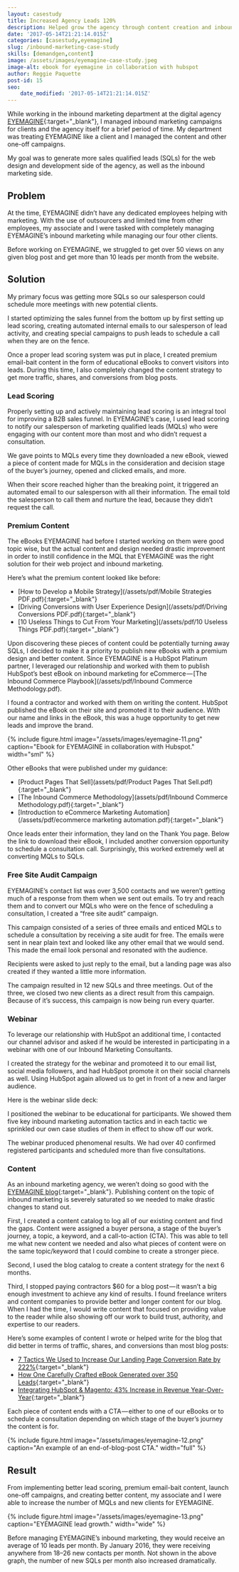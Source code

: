 ```yaml
---
layout: casestudy
title: Increased Agency Leads 120%
description: Helped grow the agency through content creation and inbounc marketing. 
date: '2017-05-14T21:21:14.015Z'
categories: [casestudy,eyemagine]
slug: /inbound-marketing-case-study
skills: [demandgen,content]
image: /assets/images/eyemagine-case-study.jpeg
image-alt: ebook for eyemagine in collaboration with hubspot
author: Reggie Paquette
post-id: 15
seo:
    date_modified: '2017-05-14T21:21:14.015Z'
---
```


While working in the inbound marketing department at the digital agency [EYEMAGINE](http://www.eyemaginetech.com){:target="_blank"}, I managed inbound marketing campaigns for clients and the agency itself for a brief period of time. My department was treating EYEMAGINE like a client and I managed the content and other one-off campaigns.

My goal was to generate more sales qualified leads (SQLs) for the web design and development side of the agency, as well as the inbound marketing side.

## Problem

At the time, EYEMAGINE didn’t have any dedicated employees helping with marketing. With the use of outsourcers and limited time from other employees, my associate and I were tasked with completely managing EYEMAGINE’s inbound marketing while managing our four other clients.

Before working on EYEMAGINE, we struggled to get over 50 views on any given blog post and get more than 10 leads per month from the website.

## Solution

My primary focus was getting more SQLs so our salesperson could schedule more meetings with new potential clients.

I started optimizing the sales funnel from the bottom up by first setting up lead scoring, creating automated internal emails to our salesperson of lead activity, and creating special campaigns to push leads to schedule a call when they are on the fence.

Once a proper lead scoring system was put in place, I created premium email-bait content in the form of educational eBooks to convert visitors into leads. During this time, I also completely changed the content strategy to get more traffic, shares, and conversions from blog posts.

### Lead Scoring

Properly setting up and actively maintaining lead scoring is an integral tool for improving a B2B sales funnel. In EYEMAGINE’s case, I used lead scoring to notify our salesperson of marketing qualified leads (MQLs) who were engaging with our content more than most and who didn’t request a consultation.

We gave points to MQLs every time they downloaded a new eBook, viewed a piece of content made for MQLs in the consideration and decision stage of the buyer’s journey, opened and clicked emails, and more.

When their score reached higher than the breaking point, it triggered an automated email to our salesperson with all their information. The email told the salesperson to call them and nurture the lead, because they didn’t request the call.

### Premium Content

The eBooks EYEMAGINE had before I started working on them were good topic wise, but the actual content and design needed drastic improvement in order to instill confidence in the MQL that EYEMAGINE was the right solution for their web project and inbound marketing.

Here’s what the premium content looked like before:

*   [How to Develop a Mobile Strategy](/assets/pdf/Mobile Strategies PDF.pdf){:target="_blank"}
*   [Driving Conversions with User Experience Design](/assets/pdf/Driving Conversions PDF.pdf){:target="_blank"}
*   [10 Useless Things to Cut From Your Marketing](/assets/pdf/10 Useless Things PDF.pdf){:target="_blank"}

Upon discovering these pieces of content could be potentially turning away SQLs, I decided to make it a priority to publish new eBooks with a premium design and better content. Since EYEMAGINE is a HubSpot Platinum partner, I leveraged our relationship and worked with them to publish HubSpot’s best eBook on inbound marketing for eCommerce — [The Inbound Commerce Playbook](/assets/pdf/Inbound Commerce Methodology.pdf).

I found a contractor and worked with them on writing the content. HubSpot published the eBook on their site and promoted it to their audience. With our name and links in the eBook, this was a huge opportunity to get new leads and improve the brand.

{% include figure.html image="/assets/images/eyemagine-11.png" caption="Ebook for EYEMAGINE in collaboration with Hubspot." width="sml" %}

Other eBooks that were published under my guidance:

*   [Product Pages That Sell](assets/pdf/Product Pages That Sell.pdf){:target="_blank"}
*   [The Inbound Commerce Methodology](assets/pdf/Inbound Commerce Methodology.pdf){:target="_blank"}
*   [Introduction to eCommerce Marketing Automation](/assets/pdf/ecommerce marketing automation.pdf){:target="_blank"}

Once leads enter their information, they land on the Thank You page. Below the link to download their eBook, I included another conversion opportunity to schedule a consultation call. Surprisingly, this worked extremely well at converting MQLs to SQLs.

### Free Site Audit Campaign

EYEMAGINE’s contact list was over 3,500 contacts and we weren’t getting much of a response from them when we sent out emails. To try and reach them and to convert our MQLs who were on the fence of scheduling a consultation, I created a “free site audit” campaign.

This campaign consisted of a series of three emails and enticed MQLs to schedule a consultation by receiving a site audit for free. The emails were sent in near plain text and looked like any other email that we would send. This made the email look personal and resonated with the audience.

Recipients were asked to just reply to the email, but a landing page was also created if they wanted a little more information.

The campaign resulted in 12 new SQLs and three meetings. Out of the three, we closed two new clients as a direct result from this campaign. Because of it’s success, this campaign is now being run every quarter.

### Webinar

To leverage our relationship with HubSpot an additional time, I contacted our channel advisor and asked if he would be interested in participating in a webinar with one of our Inbound Marketing Consultants.

I created the strategy for the webinar and promoteed it to our email list, social media followers, and had HubSpot promote it on their social channels as well. Using HubSpot again allowed us to get in front of a new and larger audience.

Here is the webinar slide deck:

I positioned the webinar to be educational for participants. We showed them five key inbound marketing automation tactics and in each tactic we sprinkled our own case studies of them in effect to show off our work.

The webinar produced phenomenal results. We had over 40 confirmed registered participants and scheduled more than five consultations.

### Content

As an inbound marketing agency, we weren’t doing so good with the [EYEMAGINE blog](http://www.eyemaginetech.com/blog){:target="_blank"}. Publishing content on the topic of inbound marketing is severely saturated so we needed to make drastic changes to stand out.

First, I created a content catalog to log all of our existing content and find the gaps. Content were assigned a buyer persona, a stage of the buyer’s journey, a topic, a keyword, and a call-to-action (CTA). This was able to tell me what new content we needed and also what pieces of content were on the same topic/keyword that I could combine to create a stronger piece.

Second, I used the blog catalog to create a content strategy for the next 6 months.

Third, I stopped paying contractors $60 for a blog post — it wasn’t a big enough investment to achieve any kind of results. I found freelance writers and content companies to provide better and longer content for our blog. When I had the time, I would write content that focused on providing value to the reader while also showing off our work to build trust, authority, and expertise to our readers.

Here’s some examples of content I wrote or helped write for the blog that did better in terms of traffic, shares, and conversions than most blog posts:

*   [7 Tactics We Used to Increase Our Landing Page Conversion Rate by 222%](http://www.eyemaginetech.com/blog/tactics-we-used-to-increase-our-landing-page-conversion-rate-by-222){:target="_blank"}
*   [How One Carefully Crafted eBook Generated over 350 Leads](http://www.eyemaginetech.com/blog/how-one-carefully-created-ebook-generated-over-350-leads){:target="_blank"}
*   [Integrating HubSpot & Magento: 43% Increase in Revenue Year-Over-Year](http://www.eyemaginetech.com/blog/integrating-hubspot-magento-43-increase-in-revenue-year-over-year){:target="_blank"}

Each piece of content ends with a CTA — either to one of our eBooks or to schedule a consultation depending on which stage of the buyer’s journey the content is for.

{% include figure.html image="/assets/images/eyemagine-12.png" caption="An example of an end-of-blog-post CTA." width="full" %}

## Result

From implementing better lead scoring, premium email-bait content, launch one-off campaigns, and creating better content, my associate and I were able to increase the number of MQLs and new clients for EYEMAGINE.

{% include figure.html image="/assets/images/eyemagine-13.png" caption="EYEMAGINE lead growth." width="wide" %}

Before managing EYEMAGINE’s inbound marketing, they would receive an average of 10 leads per month. By January 2016, they were receiving anywhere from 18–26 new contacts per month. Not shown in the above graph, the number of new SQLs per month also increased dramatically.